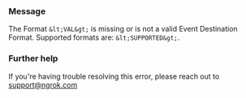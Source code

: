 
### Message
The Format `&lt;VAL&gt;` is missing or is not a valid Event Destination Format. Supported formats are: `&lt;SUPPORTED&gt;`.

### Further help
If you're having trouble resolving this error, please reach out to [support@ngrok.com](mailto:support@ngrok.com?subject=Help%20with%20ERR_NGROK_235)

